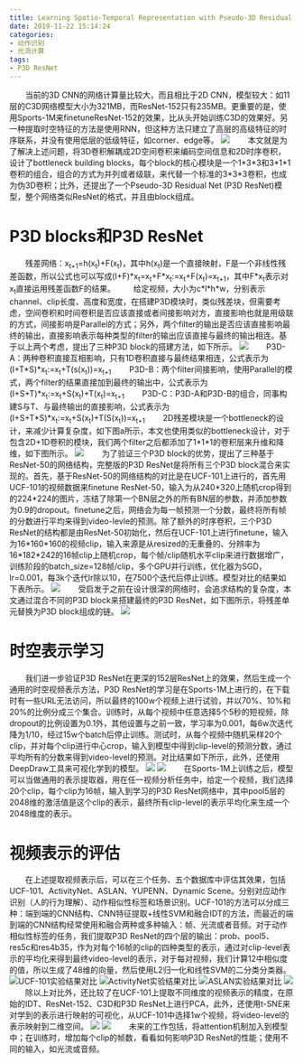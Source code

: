 ```yaml
---
title: Learning Spatio-Temporal Representation with Pseudo-3D Residual Networks
date: 2019-11-22 15:14:24
categories: 
- 动作识别
- 光流计算
tags:
- P3D ResNet
---
```

&emsp;&emsp;当前的3D CNN的网络计算量比较大，而且相比于2D CNN，模型较大：如11层的C3D网络模型大小为321MB，而ResNet-152只有235MB。更重要的是，使用Sports-1M来finetuneResNet-152的效果，比从头开始训练C3D的效果好。另一种提取时空特征的方法是使用RNN，但这种方法只建立了高层的高级特征的时序联系，并没有使用低层的低级特征，如corner、edge等。
![](/images/P3D/fig_comp.png "")
&emsp;&emsp;本文就是为了解决上述问题，将3D卷积解耦成2D空间卷积来编码空间信息和2D时序卷积，设计了bottleneck building blocks，每个block的核心模块是一个1\*3\*3和3\*1\*1卷积的组合，组合的方式为并列或者级联，来代替一个标准的3\*3\*3卷积，也成为伪3D卷积；比外，还提出了一个Pseudo-3D Residual Net (P3D ResNet)模型，整个网络类似ResNet的格式，并且由block组成。
# P3D blocks和P3D ResNet
&emsp;&emsp;残差网络：x<sub>t+1</sub>=h(x<sub>t</sub>)+F(x<sub>t</sub>)，其中h(x<sub>t</sub>)是一个直接映射，F是一个非线性残差函数，所以公式也可以写成(I+F)\*x<sub>t</sub>=x<sub>t</sub>+F\*x<sub>t</sub>:=x<sub>t</sub>+F(x<sub>t</sub>)=x<sub>t+1</sub>，其中F\*x<sub>t</sub>表示对x<sub>t</sub>直接运用残差函数F的结果。
&emsp;&emsp;给定视频，大小为c\*l\*h\*w，分别表示channel、clip长度、高度和宽度，在搭建P3D模块时，类似残差块，但需要考虑，空间卷积和时间卷积是否应该直接或者间接影响对方，直接影响也就是用级联的方式，间接影响是Parallel的方式；另外，两个filter的输出是否应该直接影响最终的输出，直接影响表示每种类型的filter的输出应该直接与最终的输出相连。基于以上两个考虑，提出了三种P3D block的搭建方法，如下所示。
![](/images/P3D/fig_block.png "")
&emsp;&emsp;P3D-A：两种卷积直接互相影响，只有1D卷积直接与最终结果相连，公式表示为(I+T\*S)\*x<sub>t</sub>:=x<sub>t</sub>+T(s(x<sub>t</sub>))=x<sub>t+1</sub>
&emsp;&emsp;P3D-B：两个filter间接影响，使用Parallel的模式，两个filter的结果直接加到最终的输出中，公式表示为(I+S+T)\*x<sub>t</sub>:=x<sub>t</sub>+S(x<sub>t</sub>)+T(x<sub>t</sub>)=x<sub>t+1</sub>
&emsp;&emsp;P3D-C：P3D-A和P3D-B的组合，同事构建S与T、与最终输出的直接影响，公式表示为(I+S+T\*S)\*x<sub>t</sub>:=x<sub>t</sub>+S(x<sub>t</sub>)+T(S(x<sub>t</sub>))=x<sub>t+1</sub>
&emsp;&emsp;2D残差模块是一个bottleneck的设计，来减少计算复杂度，如下图a所示，本文也使用类似的bottleneck设计，对于包含2D+1D卷积的模块，我们两个filter之后都添加了1\*1\*1的卷积层来升维和降维，如下图所示。
![](/images/P3D/fig_bottle.png "")
&emsp;&emsp;为了验证三个P3D block的优势，提出了三种基于ResNet-50的网络结构，完整版的P3D ResNet是将所有三个P3D block混合来实现的。首先，基于ResNet-50的网络结构的对比是在UCF-101上进行的，首先用UCF-101的视频数据来finetune ResNet-50，输入为从240\*320上随机crop得到的224\*224的图片，冻结了除第一个BN层之外的所有BN层的参数，并添加参数为0.9的dropout。finetune之后，网络会为每一帧预测一个分数，最终将所有帧的分数进行平均来得到video-levle的预测。除了额外的时序卷积，三个P3D ResNet的结构都是由ResNet-50初始化，然后在UCF-101上进行finetune，输入为16\*160\*160的视频clip，输入来源是从resized的无重叠的、分辨率为16\*182\*242的16帧clip上随机crop，每个帧/clip随机水平clip来进行数据增广，训练阶段的batch_size=128帧/clip，多个GPU并行训练，优化器为SGD，lr=0.001，每3k个迭代lr除以10，在7500个迭代后停止训练。模型对比的结果如下表所示。
![](/images/P3D/tab_comp.png "")
&emsp;&emsp;受启发于之前在设计很深的网络时，会追求结构的复杂度，本文通过混合不同的P3D block来搭建最终的P3D ResNet，如下图所示，将残差单元替换为P3D block组成的链。
![](/images/P3D/fig_P3D.png "")
# 时空表示学习
&emsp;&emsp;我们进一步验证P3D ResNet在更深的152层ResNet上的效果，然后生成一个通用的时空视频表示方法，P3D ResNet的学习是在Sports-1M上进行的，在下载时有一些URL无法访问，所以最终的100w个视频上进行试验，并以70%、10%和20%的比例分成三个集合。训练时，从每个视频中任意选择5个5秒的短视频，除dropout的比例设置为0.1外，其他设置与之前一致，学习率为0.001，每6w次迭代降为1/10，经过15w个batch后停止训练。测试时，从每个视频中随机采样20个clip，并对每个clip进行中心crop，输入到模型中得到clip-level的预测分数，通过平均所有的分数来得到video-level的预测。对比结果如下所示，此外，还使用DeepDraw工具来可视化学到的模型。
![](/images/P3D/tab_state.png "")
![](/images/P3D/fig_vis.png "")
&emsp;&emsp;在Sports-1M上训练之后，模型可以当做通用的表示提取器，用在任一视频分析任务中，给定一个视频，我们选择20个clip，每个clip为16帧，输入到学习的P3D ResNet网络中，其中pool5层的2048维的激活值是这个clip的表示，最终所有clip-level的表示平均化来生成一个2048维度的表示。
# 视频表示的评估
&emsp;&emsp;在上述提取视频表示后，可以在三个任务、五个数据库中评估其效果，包括UCF-101、ActivityNet、ASLAN、YUPENN、Dynamic Scene。分别对应动作识别（人的行为理解）、动作相似性标签和场景识别。UCF-101的方法可以分成三种：端到端的CNN结构、CNN特征提取+线性SVM和融合IDT的方法，而最近的端到端的CNN结构经常使用和融合两种或多种输入：帧、光流或者音频。对于动作相似性标签的任务，我们提取P3D ResNet的四个层的输出：prob、pool5、res5c和res4b35，作为对每个16帧的clip的四种类型的表示，通过对clip-level表示的平均化来得到最终video-level的表示，对于每对视频，我们计算12中相似度的值，所以生成了48维的向量，然后使用L2归一化和线性SVM的二分类分类器。
![](/images/P3D/tab_UCF.png "UCF-101实验结果对比")
![](/images/P3D/tab_ActivityNet.png "ActivityNet实验结果对比")
![](/images/P3D/tab_ASLAN.png "ASLAN实验结果对比")
![](/images/P3D/tab_scene.png "")
&emsp;&emsp;除以上对比外，还比较了在UCF-101上提取不同维度的视频表示的精度，在原始的IDT、ResNet-152、C3D和P3D ResNet上进行PCA，此外，还使用t-SNE来对学到的表示进行映射的可视化，从UCF-101中选择1w个视频，将video-level的表示映射到二维空间。
![](/images/P3D/fig_PCA.png "")
![](/images/P3D/fig_tsne.png "")
&emsp;&emsp;未来的工作包括，将attention机制加入到模型中；在训练时，增加每个clip的帧数，看看如何影响P3D ResNet的性能；使用不同的输入，如光流或音频。
